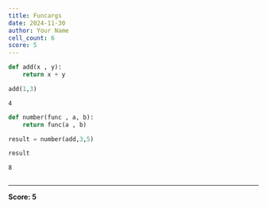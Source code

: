```yaml
---
title: Funcargs
date: 2024-11-30
author: Your Name
cell_count: 6
score: 5
---
```


```python
def add(x , y):
    return x + y
```


```python
add(1,3)
```




    4




```python
def number(func , a, b):
    return func(a , b)
```


```python
result = number(add,3,5)
```


```python
result
```




    8




```python

```


---
**Score: 5**
